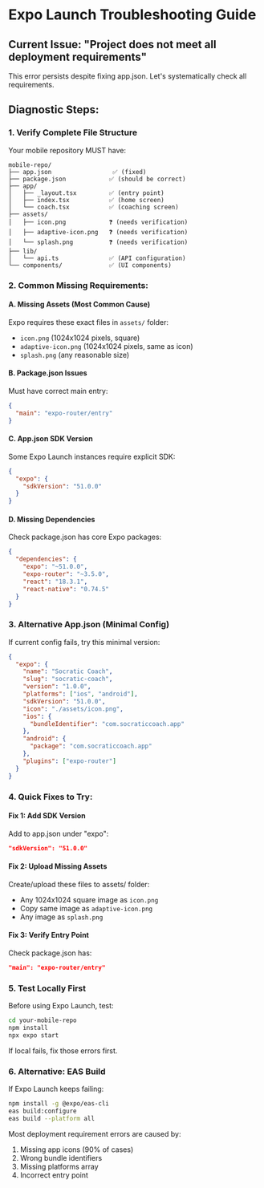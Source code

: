# Expo Launch Troubleshooting Guide

## Current Issue: "Project does not meet all deployment requirements"

This error persists despite fixing app.json. Let's systematically check all requirements.

## Diagnostic Steps:

### 1. Verify Complete File Structure
Your mobile repository MUST have:
```
mobile-repo/
├── app.json                 ✅ (fixed)
├── package.json            ✅ (should be correct)
├── app/
│   ├── _layout.tsx         ✅ (entry point)
│   ├── index.tsx           ✅ (home screen)
│   └── coach.tsx           ✅ (coaching screen)
├── assets/
│   ├── icon.png            ❓ (needs verification)
│   ├── adaptive-icon.png   ❓ (needs verification)
│   └── splash.png          ❓ (needs verification)
├── lib/
│   └── api.ts              ✅ (API configuration)
└── components/             ✅ (UI components)
```

### 2. Common Missing Requirements:

#### A. Missing Assets (Most Common Cause)
Expo requires these exact files in `assets/` folder:
- `icon.png` (1024x1024 pixels, square)
- `adaptive-icon.png` (1024x1024 pixels, same as icon)
- `splash.png` (any reasonable size)

#### B. Package.json Issues
Must have correct main entry:
```json
{
  "main": "expo-router/entry"
}
```

#### C. App.json SDK Version
Some Expo Launch instances require explicit SDK:
```json
{
  "expo": {
    "sdkVersion": "51.0.0"
  }
}
```

#### D. Missing Dependencies
Check package.json has core Expo packages:
```json
{
  "dependencies": {
    "expo": "~51.0.0",
    "expo-router": "~3.5.0",
    "react": "18.3.1",
    "react-native": "0.74.5"
  }
}
```

### 3. Alternative App.json (Minimal Config)
If current config fails, try this minimal version:

```json
{
  "expo": {
    "name": "Socratic Coach",
    "slug": "socratic-coach",
    "version": "1.0.0",
    "platforms": ["ios", "android"],
    "sdkVersion": "51.0.0",
    "icon": "./assets/icon.png",
    "ios": {
      "bundleIdentifier": "com.socraticcoach.app"
    },
    "android": {
      "package": "com.socraticcoach.app"
    },
    "plugins": ["expo-router"]
  }
}
```

### 4. Quick Fixes to Try:

#### Fix 1: Add SDK Version
Add to app.json under "expo":
```json
"sdkVersion": "51.0.0"
```

#### Fix 2: Upload Missing Assets
Create/upload these files to assets/ folder:
- Any 1024x1024 square image as `icon.png`
- Copy same image as `adaptive-icon.png`
- Any image as `splash.png`

#### Fix 3: Verify Entry Point
Check package.json has:
```json
"main": "expo-router/entry"
```

### 5. Test Locally First
Before using Expo Launch, test:
```bash
cd your-mobile-repo
npm install
npx expo start
```

If local fails, fix those errors first.

### 6. Alternative: EAS Build
If Expo Launch keeps failing:
```bash
npm install -g @expo/eas-cli
eas build:configure
eas build --platform all
```

Most deployment requirement errors are caused by:
1. Missing app icons (90% of cases)
2. Wrong bundle identifiers
3. Missing platforms array
4. Incorrect entry point